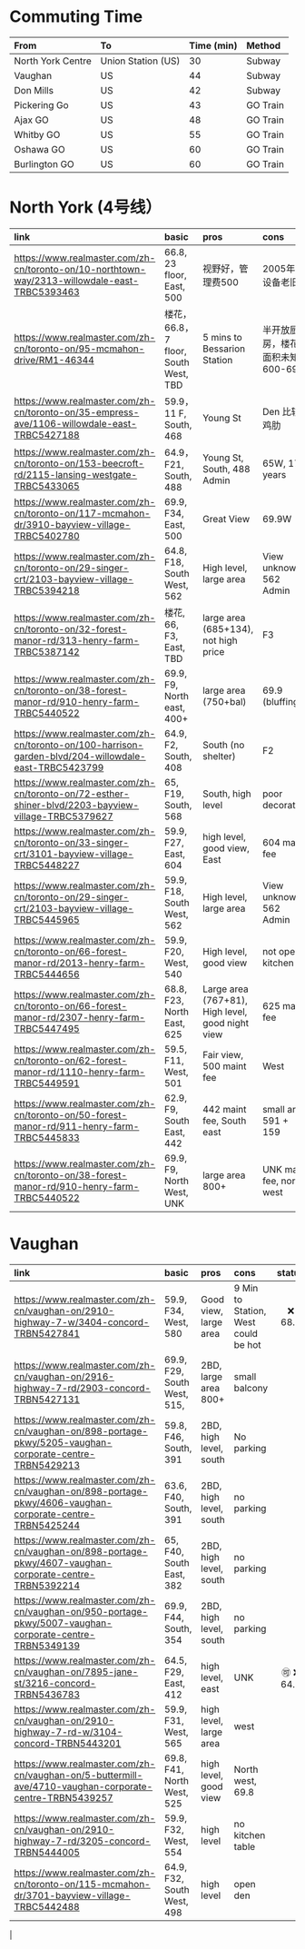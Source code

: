 # Commuting Time


| From | To | Time (min) | Method | 
|:---|:---|:---|:---|
| North York Centre | Union Station (US) | 30 | Subway|
| Vaughan | US | 44| Subway | 
| Don Mills | US | 42 | Subway|
| Pickering Go | US | 43 | GO Train|
| Ajax GO | US | 48 | GO Train | 
| Whitby GO | US | 55 | GO Train | 
| Oshawa GO | US | 60 | GO Train | 
| Burlington GO | US | 60 | GO Train |




# North York (4号线）

| link  | basic  | pros  | cons  | status |
|:---|:---|:---|:---|:---:| 
| https://www.realmaster.com/zh-cn/toronto-on/10-northtown-way/2313-willowdale-east-TRBC5393463   | 66.8, 23 floor, East, 500  |  视野好，管理费500 | 2005年建 设备老旧 |  |
| https://www.realmaster.com/zh-cn/toronto-on/95-mcmahon-drive/RM1-46344  | 楼花，66.8，7 floor, South West, TBD | 5 mins to Bessarion Station | 半开放厨房，楼花，面积未知 600-699  | 
| https://www.realmaster.com/zh-cn/toronto-on/35-empress-ave/1106-willowdale-east-TRBC5427188 | 59.9， 11 F, South, 468 | Young St | Den 比较鸡肋|
| https://www.realmaster.com/zh-cn/toronto-on/153-beecroft-rd/2115-lansing-westgate-TRBC5433065 | 64.9， F21, South, 488 | Young St, South, 488 Admin| 65W, 17 years |
| https://www.realmaster.com/zh-cn/toronto-on/117-mcmahon-dr/3910-bayview-village-TRBC5402780 | 69.9, F34, East, 500 | Great View | 69.9W|
| https://www.realmaster.com/zh-cn/toronto-on/29-singer-crt/2103-bayview-village-TRBC5394218 | 64.8, F18, South West, 562 | High level, large area | View unknown, 562 Admin| 
| https://www.realmaster.com/zh-cn/toronto-on/32-forest-manor-rd/313-henry-farm-TRBC5387142 | 楼花, 66, F3, East, TBD| large area (685+134), not high price| F3|
| https://www.realmaster.com/zh-cn/toronto-on/38-forest-manor-rd/910-henry-farm-TRBC5440522 | 69.9, F9, North east, 400+ | large area (750+bal) | 69.9 (bluffing) | | 
| https://www.realmaster.com/zh-cn/toronto-on/100-harrison-garden-blvd/204-willowdale-east-TRBC5423799 | 64.9, F2, South, 408 | South (no shelter) | F2 | |
| https://www.realmaster.com/zh-cn/toronto-on/72-esther-shiner-blvd/2203-bayview-village-TRBC5379627 | 65, F19, South, 568 | South, high level | poor decoration | | 
| https://www.realmaster.com/zh-cn/toronto-on/33-singer-crt/3101-bayview-village-TRBC5448227 | 59.9, F27, East, 604 | high level, good view, East | 604 maint fee | |
| https://www.realmaster.com/zh-cn/toronto-on/29-singer-crt/2103-bayview-village-TRBC5445965 | 59.9, F18, South West, 562 | High level, large area | View unknown, 562 Admin| |
| https://www.realmaster.com/zh-cn/toronto-on/66-forest-manor-rd/2013-henry-farm-TRBC5444656 | 59.9, F20, West, 540 | High level, good view | not open kitchen | |
| https://www.realmaster.com/zh-cn/toronto-on/66-forest-manor-rd/2307-henry-farm-TRBC5447495 | 68.8, F23, North East, 625 | Large area (767+81), High level, good night view | 625 maint fee | |
| https://www.realmaster.com/zh-cn/toronto-on/62-forest-manor-rd/1110-henry-farm-TRBC5449591 | 59.5, F11, West, 501 | Fair view, 500 maint fee | West | | 
| https://www.realmaster.com/zh-cn/toronto-on/50-forest-manor-rd/911-henry-farm-TRBC5445833 | 62.9, F9, South East, 442 | 442 maint fee, South east | small area 591 + 159 | | 
| https://www.realmaster.com/zh-cn/toronto-on/38-forest-manor-rd/910-henry-farm-TRBC5440522 | 69.9, F9, North West, UNK | large area 800+ | UNK maint fee, north west | | 



# Vaughan

| link  | basic  | pros  | cons  | status |
|:---|:---|:---|:---|:---:| 
| https://www.realmaster.com/zh-cn/vaughan-on/2910-highway-7-w/3404-concord-TRBN5427841 | 59.9, F34, West, 580 | Good view, large area | 9 Min to Station, West could be hot| :x: 68.8 |
| https://www.realmaster.com/zh-cn/vaughan-on/2916-highway-7-rd/2903-concord-TRBN5427131 | 69.9, F29, South West, 515, | 2BD, large area 800+ | small balcony | |
| https://www.realmaster.com/zh-cn/vaughan-on/898-portage-pkwy/5205-vaughan-corporate-centre-TRBN5429213| 59.8, F46, South, 391 | 2BD, high level, south | No parking| | 
| https://www.realmaster.com/zh-cn/vaughan-on/898-portage-pkwy/4606-vaughan-corporate-centre-TRBN5425244 | 63.6, F40, South, 391 | 2BD, high level, south | no parking| | 
| https://www.realmaster.com/zh-cn/vaughan-on/898-portage-pkwy/4607-vaughan-corporate-centre-TRBN5392214 | 65, F40, South East, 382 | 2BD, high level, south | no parking| | 
| https://www.realmaster.com/zh-cn/vaughan-on/950-portage-pkwy/5007-vaughan-corporate-centre-TRBN5349139 | 69.9, F44, South, 354 | 2BD, high level, south | no parking| | 
| https://www.realmaster.com/zh-cn/vaughan-on/7895-jane-st/3216-concord-TRBN5436783 | 64.5, F29, East, 412 | high level, east | UNK | :accept: :x: 64.5 |
| https://www.realmaster.com/zh-cn/vaughan-on/2910-highway-7-rd-w/3104-concord-TRBN5443201 | 59.9, F31, West, 565 | high level, large area | west | |
| https://www.realmaster.com/zh-cn/vaughan-on/5-buttermill-ave/4710-vaughan-corporate-centre-TRBN5439257 | 69.8, F41, North West, 525 | high level, good view | North west, 69.8||
| https://www.realmaster.com/zh-cn/vaughan-on/2910-highway-7-rd/3205-concord-TRBN5444005 | 59.9, F32, West, 554 | high level | no kitchen table | |
| https://www.realmaster.com/zh-cn/toronto-on/115-mcmahon-dr/3701-bayview-village-TRBC5442488 | 64.9, F32, South West, 498 | high level | open den | |
|


